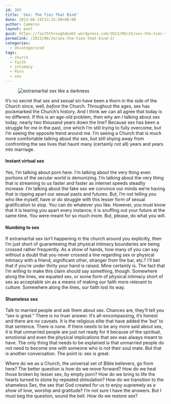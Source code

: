```yaml
---
id: 305
title: 'Sex: The Ties That Bind'
date: 2013-06-24T13:15:50+00:00
author: Cameron
layout: post
guid: https://faiththroughdoubt.wordpress.com/2013/06/24/sex-the-ties-that-bind/
permalink: /2013/06/24/sex-the-ties-that-bind-2/
categories:
  - Uncategorized
tags:
  - church
  - faith
  - intimacy
  - Porn
  - sex
---
```

<figure><img alt="extramarital sex like a darkness" src="https://i2.wp.com/cdn-images-1.medium.com/max/800/0*aHLkRrs62OfCWTHk.jpg?w=525&#038;ssl=1" data-recalc-dims="1" /></figure> 

It’s no secret that sex and sexual sin have been a thorn in the side of the Church since, well, _before_ the Church. Throughout the ages, sex has pockmarked the Church’s history. And I think we can all agree that today is no different. If this is an age-old problem, then why am I talking about sex today, nearly two thousand years down the line? Because sex has been a struggle for me in the past, one which I’m still trying to fully overcome, but I’m seeing the opposite trend around me. I’m seeing a Church that is much more comfortable talking about _the_ sex, but still shying away from confronting the sex lives that haunt many (certainly not all) years and years into marriage.

#### Instant virtual sex

Yes, I’m talking about porn here. I’m talking about the very thing even portions of the secular world is demonizing. I’m talking about the very thing that is streaming to us faster and faster as internet speeds steadily increase. I’m talking about the fake sex we convince our minds we’re having that is ripping apart our sexual pasts and futures. But, I’m not telling you who like myself, have or do struggle with this lesser form of sexual gratification to stop. You can do whatever you like. However, you must know that it is tearing you apart every instance; it is snuffing out your future at the same time. You were meant for so much more. But, please, do what you will.

#### Numbing to sex

If extramarital sex isn’t happening in the church around you explicitly, then I’m just short of guaranteeing that physical intimacy boundaries are being crossed rather frequently. As a show of hands, how many of you can say without a doubt that you never crossed a line regarding sex or physical intimacy with a friend, significant other, stranger from the bar, etc.? I’ll bet that if you’re under thirty your hand is raised. Mine certainly is. The fact that I’m willing to make this claim should say something, though. Somewhere along the lines, we equated sex, or some form of physical intimacy short of sex as acceptable sin as a means of making our faith more relevant to culture. Somewhere along the lines, our faith lost its way.

#### Shameless sex

Talk to married people and ask them about sex. Chances are, they’ll tell you “sex is great.” There is no truer answer. It’s all-encompassing, it’s honest and there are no caveats. It is the religious elite that have added the ‘but’ to that sentence. There is none. If there needs to be any more said about sex, it is that unmarried people are just not ready for it because of the spiritual, emotional and even the physical implications that sex was always meant to have. The only thing that needs to be explained is that unmarried people do not need to become one with someone who is not their soul mate. But that is another conversation. The point is: sex is great.

Where do we as a Church, the universal set of Bible believers, go from here? The better question is _how_ do we move forward? How do we heal those broken by lesser sex, by empty porn? How do we bring to life the hearts turned to stone by repeated stimulation? How do we transition to the shameless Sex, the sex that God created for us to enjoy supremely as a show of love, worship and gratitude? I’m not sure I have the answers. But I must beg the question, sound the bell. How do we restore sex?